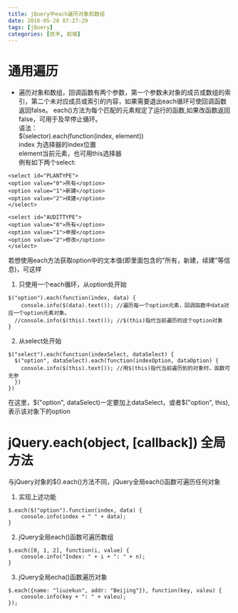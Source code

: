 ```yaml
---
title: jQuery中each遍历对象和数组
date: 2016-05-28 07:27:29
tags: [jQuery]
categories: [技术, 前端]
---
```

# 通用遍历  
* 遍历对象和数组，回调函数有两个参数，第一个参数未对象的成员或数组的索引，第二个未对应成员或索引的内容，如果需要退出each循环可使回调函数返回false。
each()方法为每个匹配的元素规定了运行的函数,如果改函数返回false，可用于及早停止循环。  
语法：  
$(selector).each(function(index, element))  
index 为选择器的index位置  
element当前元素，也可用this选择器  
例有如下两个select:
```
<select id="PLANTYPE">
<option value="0">所有</option>
<option value="1">新建</option>
<option value="2">续建</option>
</select>
```
```
<select id="AUDITTYPE">
<option value="0">所有</option>
<option value="1">申报</option>
<option value="2">修改</option>
</select>
```
若想使用each方法获取option中的文本值(即里面包含的"所有，新建，续建"等信息)，可这样  
1. 只使用一个each循环，从option处开始  
```
$("option").each(function(index, data) {
    console.info($(data).text()); //遍历每一个option元素，回调函数中data对应一个option元素对象。
  //console.info($(this).text()); //$(this)指代当前遍历的这个option对象
}
```
2. 从select处开始  
```
$("select").each(function(indexSelect, dataSelect) {
  $("option", dataSelect).each(function(indexOption, dataOption) {
    console.info($(this).text()); //用$(this)指代当前遍历到的对象时，函数可无参
  }) 
})
```
在这里，$("option", dataSelect)一定要加上dataSelect，或者$("option", this),表示该对象下的option
# jQuery.each(object, [callback]) 全局方法  
与jQuery对象的$().each()方法不同，jQuery全局each()函数可遍历任何对象  
1. 实现上述功能  
```
$.each($("option").function(index, data) {
    console.info(index + " " + data);
}
```
2. jQuery全局each()函数可遍历数组  
```
$.each([0, 1, 2], function(i, value) {
    console.info("Index: " + i + ": " + n);
}
```
3. jQuery全局echa()函数遍历对象  
```  
$.each({name: "liuzekun", addr: "Beijing"}), function(key, valeu) {
    console.info(key + ": " + valeu);
});
